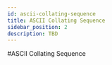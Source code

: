 ```yaml
---
id: ascii-collating-sequence
title: ASCII Collating Sequence
sidebar_position: 2
description: TBD
---
```


#ASCII Collating Sequence

